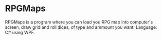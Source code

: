 # RPGMaps
RPGMaps is a program where you can load you RPG map into computer's screen, draw grid and roll dices, of type and ammount you want. Language: C# using WPF.
